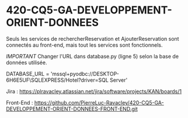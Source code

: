 # 420-CQ5-GA-DEVELOPPEMENT-ORIENT-DONNEES


Seuls les services de rechercherReservation et AjouterReservation sont connectés au front-end, mais tout les services sont fonctionnels.

*IMPORTANT*
Changer l'URL dans database.py (ligne 5) selon la base de données utilisée.

DATABASE_URL = 'mssql+pyodbc://DESKTOP-6H6E5UF\\SQLEXPRESS/Hotel?driver=SQL Server'


Jira : https://plravacley.atlassian.net/jira/software/projects/KAN/boards/1

Front-End : https://github.com/PierreLuc-Ravacley/420-CQ5-GA-DEVELOPPEMENT-ORIENT-DONNEES-FRONT-END.git

